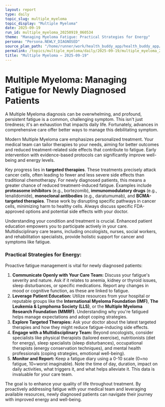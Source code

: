 ```yaml
---
layout: report
type: daily
topic_slug: multiple_myeloma
topic_display: "Multiple Myeloma"
date: 2025-09-19
run_id: multiple_myeloma_20250919_060534
theme: "Managing Myeloma Fatigue: Practical Strategies for Energy"
persona: "Persona.NEWLY_DIAGNOSED"
source_plan_path: "/home/runner/work/health_buddy_app/health_buddy_app/.results/multiple_myeloma/weekly_plan/2025-09-15/plan.json"
permalink: /topics/multiple_myeloma/daily/2025-09-19/multiple_myeloma_20250919_060534/
title: "Multiple Myeloma — 2025-09-19"
---
```


# Multiple Myeloma: Managing Fatigue for Newly Diagnosed Patients

A Multiple Myeloma diagnosis can be overwhelming, and profound, persistent fatigue is a common, challenging symptom. This isn't just tiredness; it's an exhaustion that impacts daily life. Fortunately, advances in comprehensive care offer better ways to manage this debilitating symptom.

Modern Multiple Myeloma care emphasizes personalized treatment. Your medical team can tailor therapies to your needs, aiming for better outcomes and reduced treatment-related side effects that contribute to fatigue. Early intervention with evidence-based protocols can significantly improve well-being and energy levels.

Key progress lies in **targeted therapies**. These treatments precisely attack cancer cells, often leading to fewer and less severe side effects than traditional chemotherapy. For newly diagnosed patients, this means a greater chance of reduced treatment-induced fatigue. Examples include **proteasome inhibitors** (e.g., bortezomib), **immunomodulatory drugs** (e.g., lenalidomide), **monoclonal antibodies** (e.g., daratumumab), and **BCMA-targeted therapies**. These work by disrupting specific pathways in cancer cells, minimizing harm to healthy cells. Always discuss specific FDA-approved options and potential side effects with your doctor.

Understanding your condition and treatment is crucial. Enhanced patient education empowers you to participate actively in your care. Multidisciplinary care teams, including oncologists, nurses, social workers, and rehabilitation specialists, provide holistic support for cancer and symptoms like fatigue.

### Practical Strategies for Energy:

Proactive fatigue management is vital for newly diagnosed patients:

1.  **Communicate Openly with Your Care Team:** Discuss your fatigue's severity and nature. Ask if it relates to anemia, kidney or thyroid issues, sleep disturbances, or specific medications. Report any changes in mood or cognitive function, as these are linked to fatigue.
2.  **Leverage Patient Education:** Utilize resources from your hospital or reputable groups like the **International Myeloma Foundation (IMF)**, **The Leukemia & Lymphoma Society (LLS)**, or the **Multiple Myeloma Research Foundation (MMRF)**. Understanding why you're fatigued helps manage expectations and adopt coping strategies.
3.  **Explore Targeted Therapies:** Ask your doctor about the latest targeted therapies and how they might reduce fatigue-inducing side effects.
4.  **Engage with a Multidisciplinary Team:** Beyond oncologists, consider specialists like physical therapists (tailored exercise), nutritionists (diet for energy), sleep specialists (sleep disturbances), occupational therapists (energy conservation techniques), and mental health professionals (coping strategies, emotional well-being).
5.  **Monitor and Report:** Keep a fatigue diary using a 0-10 scale (0=no fatigue, 10=worst imaginable). Note the time of day, duration, impact on daily activities, what triggers it, and what helps alleviate it. This data is invaluable for your care team.

The goal is to enhance your quality of life throughout treatment. By proactively addressing fatigue with your medical team and leveraging available resources, newly diagnosed patients can navigate their journey with improved energy and well-being.
